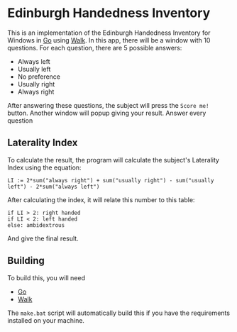 Edinburgh Handedness Inventory
==============================

This is an implementation of the Edinburgh Handedness Inventory for Windows in [Go](https://golang.org) using [Walk](https://github.com/lxn/walk). In this app, there will be a window with 10 questions. For each question, there are 5 possible answers:

+ Always left
+ Usually left
+ No preference
+ Usually right
+ Always right

After answering these questions, the subject will press the `Score me!` button. Another window will popup giving your result. Answer every question

Laterality Index
----------------

To calculate the result, the program will calculate the subject's Laterality Index using the equation:

```
LI := 2*sum("always right") + sum("usually right") - sum("usually left") - 2*sum("always left")
```

After calculating the index, it will relate this number to this table:

```
if LI > 2: right handed
if LI < 2: left handed
else: ambidextrous
```

And give the final result.

Building
--------

To build this, you will need 

+ [Go](https://golang.org)
+ [Walk](https://github.com/lxn/walk)

The `make.bat` script will automatically build this if you have the requirements installed on your machine.
